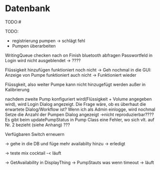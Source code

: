 # Datenbank

TODO:#


TODO: 
- registrierung pumpen -> schlägt fehl
- Pumpen überarbeiten



WritingQueue checken nach on Finish bluetooth abfragen
Passwortfeld in Login wird nicht ausgeblendet
-> ????




Flüssigkeit hinzufügen funktioniert noch nicht
-> Geh nochmal in die GUI: Anzeige von Pumpe funktioniert auch nicht
-> Funktioniert wieder

Flüssgkeit, also weiter Pumpe kann nicht hinzugefügt werden außer in Kalibrierung



nachdem zweite Pump konfiguriert wird(Flüssigkeit + Volume angegeben wird), wird Login Dialog angezeigt. Die Frage wäre, ob es überhaut die erwartete Dialog/Workflow ist? Wenn ich als Admin einlogge, wird nochmal Setze die Anzahl der Pumpen Dialog angezeigt
->nicht reproduzierbar????
Es gibt beim updatePumpStatus in Pump Class eine Fehler, wo sich vlt. auf Nr. 2 bezieht (siehe Anhang)
???




Verfügbaren Switch erneuern

-> gehe in die DB und füge mehr availabilty hinzu  -> erledigt



-> teste mix cocktail -< läuft



-> GetAvailability in DisplayThing -> PumpStauts was wenn timeout -> läuft